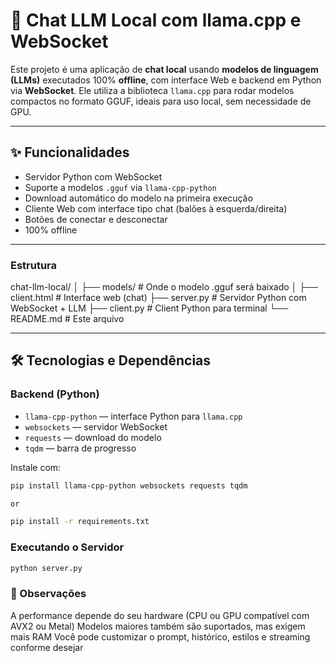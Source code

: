 # 🧠 Chat LLM Local com llama.cpp e WebSocket

Este projeto é uma aplicação de **chat local** usando **modelos de linguagem (LLMs)** executados 100% **offline**, com interface Web e backend em Python via **WebSocket**. Ele utiliza a biblioteca `llama.cpp` para rodar modelos compactos no formato GGUF, ideais para uso local, sem necessidade de GPU.

---

## ✨ Funcionalidades

- Servidor Python com WebSocket
- Suporte a modelos `.gguf` via `llama-cpp-python`
- Download automático do modelo na primeira execução
- Cliente Web com interface tipo chat (balões à esquerda/direita)
- Botões de conectar e desconectar
- 100% offline

---

### Estrutura

chat-llm-local/
│
├── models/ # Onde o modelo .gguf será baixado
│
├── client.html # Interface web (chat)
├── server.py # Servidor Python com WebSocket + LLM
├── client.py # Client Python para terminal
└── README.md # Este arquivo

---

## 🛠️ Tecnologias e Dependências

### Backend (Python)

- `llama-cpp-python` — interface Python para `llama.cpp`
- `websockets` — servidor WebSocket
- `requests` — download do modelo
- `tqdm` — barra de progresso

Instale com:

```bash
pip install llama-cpp-python websockets requests tqdm

or

pip install -r requirements.txt

```

### Executando o Servidor

```bash
python server.py

```

### 📌 Observações

A performance depende do seu hardware (CPU ou GPU compatível com AVX2 ou Metal)
Modelos maiores também são suportados, mas exigem mais RAM
Você pode customizar o prompt, histórico, estilos e streaming conforme desejar
